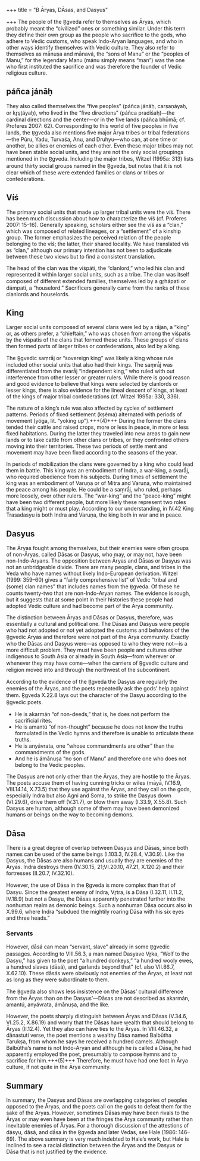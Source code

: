 +++
title = "B Āryas, DĀsas, and Dasyus"

+++
The people of the R̥gveda refer to themselves as Āryas, which probably meant the  “civilized” ones or something similar. Under this term they define their own group  as the people who sacrifice to the gods, who adhere to Vedic customs, who speak  Indo-Aryan languages, and who in other ways identify themselves with Vedic culture. They also refer to themselves as mā́nuṣa and mānavá, the “sons of Manu” or  the “peoples of Manu,” for the legendary Manu (mánu simply means “man”) was  the one who first instituted the sacrifice and was therefore the founder of Vedic  religious culture. 

## páñca jánāḥ
They also called themselves the “five peoples” (páñca jánāḥ,  carṣaṇáyaḥ, or kr̥ṣṭáyaḥ), who lived in the “five directions” (páñca pradíśaḥ)—the  cardinal directions and the center—or in the five lands (páñca bhū́mā; cf. Proferes  2007: 62). Corresponding to this world of five peoples in five lands, the R̥gveda also  mentions five major Ārya tribes or tribal federations—the Pūru, Yadu, Turvaśa,  Anu, and Druhyu—who can, at one time or another, be allies or enemies of each  other. Even these major tribes may not have been stable social units, and they are  not the only social groupings mentioned in the R̥gveda. Including the major tribes,  Witzel (1995a:  313)  lists around thirty social groups named in the R̥gveda, but  notes that it is not clear which of these were extended families or clans or tribes or  confederations. 

## Víś
The primary social units that made up larger tribal units were the víś. There has  been much discussion about how to characterize the víś (cf. Proferes 2007: 15–16).  Generally speaking, scholars either see the víś as a “clan,” which was composed  of related lineages, or a “settlement” of a kinship group. The former emphasizes  the perceived relation of the people belonging to the víś; the latter, their shared locality. We have translated víś as “clan,” although our primary intention has not  been to adjudicate between these two views but to find a consistent translation. 

The  head of the clan was the viśpáti, the “clanlord,” who led his clan and represented  it within larger social units, such as a tribe. The clan was itself composed of different extended families, themselves led by a gr̥hápati or dámpati, a “houselord.”  Sacrificers generally came from the ranks of these clanlords and houselords. 

## King
Larger  social units composed of several clans were led by a rā́jan, a “king” or, as others  prefer, a “chieftain,” who was chosen from among the viśpatis by the viśpatis of the  clans that formed these units. These groups of clans then formed parts of larger  tribes or confederations, also led by a king. 

The R̥gvedic saṃrā́j or “sovereign king”  was likely a king whose rule included other social units that also had their kings.  The saṃrā́j was differentiated from the svarā́j “independent king,” who ruled with out interference from other lesser or greater rulers. While there is good reason and  good evidence to believe that kings were selected by clanlords or lesser kings, there  is also evidence for the lineal descent of kings, at least of the kings of major tribal  confederations (cf. Witzel 1995a: 330, 336). 

The nature of a king’s rule was also affected by cycles of settlement patterns.  Periods of fixed settlement (kṣéma) alternated with periods of movement (yóga,  lit. “yoking up”).+++(4)+++ During the former the clans tended their cattle and raised crops,  more or less in peace, in more or less fixed habitations. During the latter they traveled into new areas to gain new lands or to take cattle from other clans or tribes,  or they confronted others moving into their territories. These two periods of settle ment and movement may have been fixed according to the seasons of the year. 

In  periods of mobilization the clans were governed by a king who could lead them in  battle. This king was an embodiment of Indra, a war-king, a svarā́j, who required  obedience from his subjects. During times of settlement the king was an embodiment of Varuṇa or of Mitra and Varuṇa, who maintained the peace among his  people. He could be a saṃrā́j, who ruled, perhaps more loosely, over other rulers.  The “war-king” and the “peace-king” might have been two different people, but  more likely these represent two roles that a king might or must play. According to  our understanding, in IV.42 King Trasadasyu is both Indra and Varuṇa, the king  both in war and in peace. 

## Dasyus
The Āryas fought among themselves, but their enemies were often groups  of non-Āryas, called Dāsas or Dasyus, who may, or may not, have been  non-Indo-Aryans. The opposition between Āryas and Dāsas or Dasyus was not  an unbridgeable divide. There are many people, clans, and tribes in the Veda who  have names without likely Indo-European derivation. Witzel (1999: 359–60) gives  a “fairly comprehensive list” of Vedic “tribal and (some) clan names” that includes  names from the R̥gveda. Of these he counts twenty-two that are non-Indo-Aryan  names. The evidence is rough, but it suggests that at some point in their histories  these people had adopted Vedic culture and had become part of the Ārya community. 

The distinction between Āryas and Dāsas or Dasyus, therefore, was essentially a cultural and political one. The Dāsas and Dasyus were people who had not adopted or not yet adopted the customs and behaviors of the R̥gvedic Āryas  and therefore were not part of the Ārya community. Exactly who the Dāsas and  Dasyus were—as opposed to who they were not—is a more difficult problem. They  must have been people and cultures either indigenous to South Asia or already in  South Asia—from wherever or whenever they may have come—when the carriers of R̥gvedic culture and religion moved into and through the northwest of the  subcontinent. 

According to the evidence of the R̥gveda the Dasyus are regularly the enemies of  the Āryas, and the poets repeatedly ask the gods’ help against them. R̥gveda X.22.8  lays out the character of the Dasyu according to the R̥gvedic poets. 

- He is akarmán “of non-deeds,” that is, he does not perform the sacrificial rites. 
- He is amantú “of  non-thought” because he does not know the truths formulated in the Vedic hymns  and therefore is unable to articulate these truths. 
- He is anyávrata, one “whose commandments are other” than the commandments of the gods. 
- And he is ámānuṣa “no son of Manu” and therefore one who does not belong to the Vedic peoples. 

The  Dasyus are not only other than the Āryas, they are hostile to the Āryas. The poets  accuse them of having cunning tricks or wiles (māyā́, IV.16.9, VIII.14.14, X.73.5)  that they use against the Āryas, and they call on the gods, especially Indra but also  Agni and Soma, to strike the Dasyus down (VI.29.6), drive them off (V.31.7), or  blow them away (I.33.9, X.55.8). Such Dasyus are human, although some of them  may have been demonized humans or beings on the way to becoming demons. 

## Dāsa
There is a great degree of overlap between Dasyus and Dāsas, since both names  can be used of the same beings (I.103.3, IV.28.4, V.30.9). Like the Dasyus, the  Dāsas are also humans and usually they are enemies of the Āryas. Indra destroys  them (IV.30.15, 21;VI.20.10, 47.21, X.120.2) and their fortresses (II.20.7, IV.32.10).  

However, the use of Dāsa in the R̥gveda is more complex than that of Dasyu.  Since the greatest enemy of Indra, Vr̥tra, is a Dāsa (I.32.11, II.11.2, IV.18.9) but  not a Dasyu, the Dāsas apparently penetrated further into the nonhuman realm  as demonic beings. Such a nonhuman Dāsa occurs also in X.99.6, where Indra  “subdued the mightily roaring Dāsa with his six eyes and three heads.” 

### Servants
However,  dāsá can mean “servant, slave” already in some R̥gvedic passages. According to  VIII.56.3, a man named Dasyave Vr̥ka, “Wolf to the Dasyu,” has given to the poet  “a hundred donkeys,” “a hundred wooly ewes, a hundred slaves (dāsá), and garlands  beyond that” (cf. also VII.86.7, X.62.10). These dāsás were obviously not enemies  of the Āryas, at least not as long as they were subordinate to them. 

The R̥gveda also  shows less insistence on the Dāsas’ cultural difference from the Āryas than on the  Dasyus’—Dāsas are not described as akarmán, amantú, anyávrata, ámānuṣa, and  the like. 

However, the poets sharply distinguish between Āryas and Dāsas (V.34.6,  VI.25.2, X.86.19) and worry that the Dāsas have wealth that should belong to Āryas  (II.12.4). Yet they also can have ties to the Āryas. In VIII.46.32, a dānastuti verse,  the poet mentions a wealthy Dāsa named Balbūtha Tarukṣa, from whom he says  he received a hundred camels. Although Balbūtha’s name is not Indo-Aryan and  although he is called a Dāsa, he had apparently employed the poet, presumably to compose hymns and to sacrifice for him.+++(5)+++ Therefore, he must have had one foot in  Ārya culture, if not quite in the Ārya community. 

## Summary
In summary, the Dasyus and Dāsas are overlapping categories of peoples  opposed to the Āryas, and the poets call on the gods to defeat them for the sake  of the Āryas. However, sometimes Dāsas may have been rivals to the Āryas or may  even have been at the fringes the Ārya community rather than inevitable enemies of  Āryas. For a thorough discussion of the attestions of dásyu, dāsá, and dā́sa in the  R̥gveda and later Vedas, see Hale (1986: 146–69). The above summary is very much  indebted to Hale’s work, but Hale is inclined to see a racial distinction between the  Āryas and the Dasyus or Dāsa that is not justified by the evidence. 
